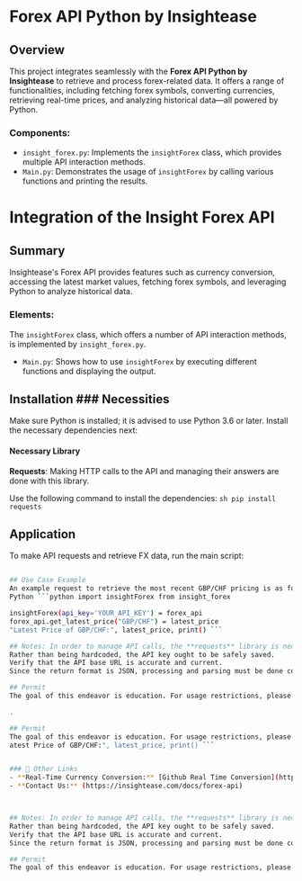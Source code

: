 # Forex API Python by Insightease

## Overview
This project integrates seamlessly with the **Forex API Python by Insightease** to retrieve and process forex-related data. It offers a range of functionalities, including fetching forex symbols, converting currencies, retrieving real-time prices, and analyzing historical data—all powered by Python. 

### Components:
- `insight_forex.py`: Implements the `insightForex` class, which provides multiple API interaction methods.
- `Main.py`: Demonstrates the usage of `insightForex` by calling various functions and printing the results.
# Integration of the Insight Forex API

## Summary
Insightease's Forex API provides features such as currency conversion, accessing the latest market values, fetching forex symbols, and leveraging Python to analyze historical data.

### Elements:
The `insightForex` class, which offers a number of API interaction methods, is implemented by `insight_forex.py`.
- `Main.py`: Shows how to use `insightForex` by executing different functions and displaying the output.

## Installation ### Necessities
Make sure Python is installed; it is advised to use Python 3.6 or later. Install the necessary dependencies next:

#### Necessary Library
**Requests**: Making HTTP calls to the API and managing their answers are done with this library.

Use the following command to install the dependencies: ```sh pip install requests ```

## Application
To make API requests and retrieve FX data, run the main script:
```sh main.py in Python

## Use Case Example
An example request to retrieve the most recent GBP/CHF pricing is as follows:
Python ```python import insightForex from insight_forex

insightForex(api_key='YOUR_API_KEY') = forex_api
forex_api.get_latest_price("GBP/CHF") = latest_price
"Latest Price of GBP/CHF:", latest_price, print() ```

## Notes: In order to manage API calls, the **requests** library is necessary.
Rather than being hardcoded, the API key ought to be safely saved.
Verify that the API base URL is accurate and current.
Since the return format is JSON, processing and parsing must be done correctly.

## Permit
The goal of this endeavor is education. For usage restrictions, please refer to the terms provided by the API provider.

.

## Permit
The goal of this endeavor is education. For usage restrictions, please refer to the terms provided by the API provider.
atest Price of GBP/CHF:", latest_price, print() ```


### 🔗 Other Links
- **Real-Time Currency Conversion:** [Github Real Time Conversion](https://insightease.com/currency-converter)
- **Contact Us:** (https://insightease.com/docs/forex-api)



## Notes: In order to manage API calls, the **requests** library is necessary.
Rather than being hardcoded, the API key ought to be safely saved.
Verify that the API base URL is accurate and current.
Since the return format is JSON, processing and parsing must be done correctly.

## Permit
The goal of this endeavor is education. For usage restrictions, please refer to the terms provided by the API provider.


